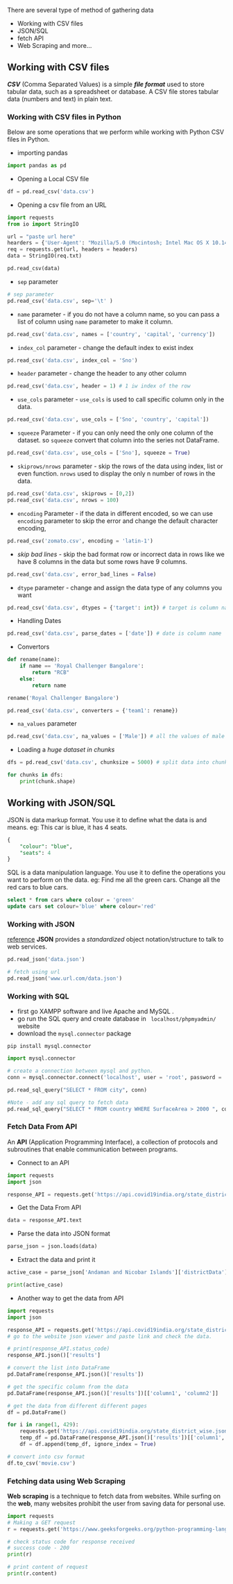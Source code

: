 There are several type of method of gathering data
- Working with CSV files
- JSON/SQL
- fetch API
- Web Scraping and more...

## Working with CSV files
***CSV*** (Comma Separated Values) is a simple ***file format*** used to store tabular data, such as a spreadsheet or database. A CSV file stores tabular data (numbers and text) in plain text.

### Working with CSV files in Python
Below are some operations that we perform while working with Python CSV files in Python.

- importing pandas
```python
import pandas as pd
```

- Opening a Local CSV file
```python
df = pd.read_csv('data.csv')
```

- Opening a csv file from an URL
```python
import requests
from io import StringIO

url = "paste url here"
hearders = {'User-Agent': "Mozilla/5.0 (Mocintosh; Intel Mac OS X 10.14; rv: 66.0) Gecko/20100101 Firefox/66.0"}
req = requests.get(url, headers = headers)
data = StringIO(req.txt)

pd.read_csv(data)
```

- `sep` parameter
```python
# sep parameter
pd.read_csv('data.csv', sep='\t' )
```

- `name` parameter - if you do not have a column name, so you can pass a list of column using `name` parameter to make it column. 
```python
pd.read_csv('data.csv', names = ['country', 'capital', 'currency'])
```

- `index_col` parameter - change the default index to exist index
```python
pd.read_csv('data.csv', index_col = 'Sno')
```

-  `header` parameter - change the header to any other column
```python
pd.read_csv('data.csv', header = 1) # 1 iw index of the row
```

- `use_cols` parameter - `use_cols` is used to call specific column only in the data.
```python
pd.read_csv('data.csv', use_cols = ['Sno', 'country', 'capital'])
```

- `squeeze` Parameter - if you can only need the only one column of the dataset. so `squeeze` convert that column into the series not DataFrame.
```python
pd.read_csv('data.csv', use_cols = ['Sno'], squeeze = True)
```

- `skiprows/nrows` parameter - skip the rows of the data using index, list or even function. `nrows` used to display the only n number of rows in the data.
```python
pd.read_csv('data.csv', skiprows = [0,2])
pd.read_csv('data.csv', nrows = 100)
```

- `encoding` Parameter - if the data in different encoded, so we can use `encoding` parameter to skip the error and change the default character encoding,
```python
pd.read_csv('zomato.csv', encoding = 'latin-1')
```

- *skip bad lines* - skip the bad format row or incorrect data in rows like we have 8 columns in the data but some rows have 9 columns.
```python
pd.read_csv('data.csv', error_bad_lines = False)
```

- `dtype` parameter - change and assign the data type of any columns you want
```python
pd.read_csv('data.csv', dtypes = {'target': int}) # target is column name
```

- Handling Dates
```python
pd.read_csv('data.csv', parse_dates = ['date']) # date is column name
```

- Convertors
```python
def rename(name):
	if name == 'Royal Challenger Bangalore':
		return "RCB"
	else:
		return name

rename('Royal Challenger Bangalore')

pd.read_csv('data.csv', converters = {'team1': rename})
```

- `na_values` parameter
```python
pd.read_csv('data.csv', na_values = ['Male']) # all the values of male is repalce with NAN vlaue.
```

- Loading a *huge dataset in chunks*
```python
dfs = pd.read_csv('data.csv', chunksize = 5000) # split data into chunks (equal parts)
```

```python
for chunks in dfs:
	print(chunk.shape)
```

## Working with JSON/SQL
JSON is data markup format. You use it to define what the data is and means. eg: This car is blue, it has 4 seats.

```sql
{
    "colour": "blue",
    "seats": 4
}
```

SQL is a data manipulation language. You use it to define the operations you want to perform on the data. eg: Find me all the green cars. Change all the red cars to blue cars.

```sql
select * from cars where colour = 'green'
update cars set colour='blue' where colour='red'
```

### Working with JSON
[reference](https://pandas.pydata.org/pandas-docs/stable/reference/api/pandas.read_json.html)
**JSON** provides a _standardized_ object notation/structure to talk to web services.

```python
pd.read_json('data.json')
```

```python
# fetch using url
pd.read_json('www.url.com/data.json')
```

### Working with SQL
- first go XAMPP software and live Apache and MySQL .
- go run the SQL query and create database in ` localhost/phpmyadmin/` website
- download the `mysql.connector` package

```
pip install mysql.connector
```

```python
import mysql.connector

# create a connection between mysql and python.
conn = mysql.connector.connect('localhost', user = 'root', password = '', database = 'world')
```

```python
pd.read_sql_query("SELECT * FROM city", conn) 

#Note - add any sql query to fetch data
pd.read_sql_query("SELECT * FROM country WHERE SurfaceArea > 2000 ", conn) 
```

### Fetch Data From API
An **API** (Application Programming Interface), a collection of protocols and subroutines that enable communication between programs.

- Connect to an API
```python
import requests
import json

response_API = requests.get('https://api.covid19india.org/state_district_wise.json')
```

- Get the Data From API
```python
data = response_API.text
```

- Parse the data into JSON format
```python
parse_json = json.loads(data)
```

- Extract the data and print it
```python
active_case = parse_json['Andaman and Nicobar Islands']['districtData']['South Andaman']['active']

print(active_case)
```

- Another way to get the data from API
```python
import requests
import json

response_API = requests.get('https://api.covid19india.org/state_district_wise.json')
# go to the website json viewer and paste link and check the data.

# print(response_API.status_code)
response_API.json()['results']

# convert the list into DataFrame
pd.DataFrame(response_API.json()['results'])

# get the specific column from the data
pd.DataFrame(response_API.json()['results'])[['column1', 'column2']]

# get the data from different different pages
df = pd.DataFrame()

for i in range(1, 429):
	requests.get('https://api.covid19india.org/state_district_wise.json'.format(i))
	temp_df = pd.DataFrame(response_API.json()['results'])[['column1', 'column2']]
	df = df.append(temp_df, ignore_index = True)

# convert into csv format
df.to_csv('movie.csv')
```

### Fetching data using Web Scraping
**Web** **scraping** is a technique to fetch data from websites. While surfing on the **web**, many websites prohibit the user from saving data for personal use.

```python
import requests
# Making a GET request
r = requests.get('https://www.geeksforgeeks.org/python-programming-language/')

# check status code for response received
# success code - 200
print(r)

# print content of request
print(r.content)
```